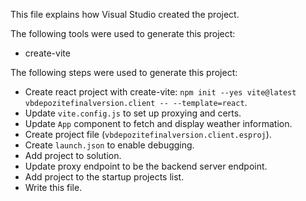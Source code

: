 This file explains how Visual Studio created the project.

The following tools were used to generate this project:
- create-vite

The following steps were used to generate this project:
- Create react project with create-vite: `npm init --yes vite@latest vbdepozitefinalversion.client -- --template=react`.
- Update `vite.config.js` to set up proxying and certs.
- Update `App` component to fetch and display weather information.
- Create project file (`vbdepozitefinalversion.client.esproj`).
- Create `launch.json` to enable debugging.
- Add project to solution.
- Update proxy endpoint to be the backend server endpoint.
- Add project to the startup projects list.
- Write this file.
